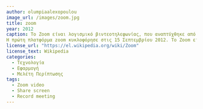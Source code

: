 ```yaml
---
author: olumpiaalexopoulou
image_url: /images/zoom.jpg
title: zoom
year: 2012
caption: Το Zoom είναι λογισμικό βιντεοτηλεφωνίας, που αναπτύχθηκε από την Zoom Video Communication. Δίνει την δυνατότητα συνομιλίας μέσω βίντεο, η οποία επιτρέπει την ταυτόχρονη συμμετοχή μέχρι 100 ατόμων, με χρονικό περιορισμό των 40 λεπτών. Ακόμη δίνει την δυνατότητα οι χρήστες να πληρώσουν συνδρομή, που επιτρέπει την ταυτόχρονη συμμετοχή μέχρι 1000 ατόμων και χρονικό περιορισμό 30 ωρών.
Η πρώτη πλατφόρμα zoom κυκλοφόρησε στις 15 Σεπτεμβρίου 2012. Το Zoom είναι συμβατό με τα Windows, MacOs, iOS, Android, Chrome OS, Linux. Οι λειτουργίες του Zoom περιλαμβάνουν ατομικές συσκέψεις, ομαδικές διασκέψεις, διαμοιρασμό οθόνης, επεκτάσεις στο πρόγραμμα περιήγησης, δυνατότητα καταγραφής των συσκέψεων και αυτόματης μεταγραφής τους σε απλό βίντεο.
license_url: "https://el.wikipedia.org/wiki/Zoom"
license_text: Wikipedia
categories:
  - Τεχνολογία
  - Εφαρμογή
  - Μελέτη Περίπτωσης
tags:
  - Zoom video
  - Share screen
  - Record meeting
---
```


